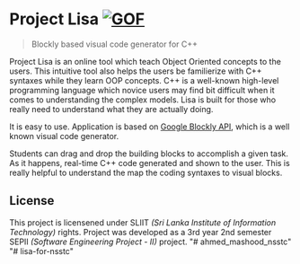 
# Project Lisa [![GOF](https://cdn.rawgit.com/sindresorhus/awesome/d7305f38d29fed78fa85652e3a63e154dd8e8829/media/badge.svg)](https://github.com/dineshLL/Lisa)
> Blockly based visual code generator for C++

Project Lisa is an online tool which teach Object Oriented concepts to the users. This intuitive tool also helps the users be familierize with C++ syntaxes while they learn OOP concepts. C++ is a well-known high-level programming language which novice users may find bit difficult when it comes to understanding the complex models. Lisa is built for those who really need to understand what they are actually doing.

It is easy to use. Application is based on [Google Blockly API](https://developers.google.com/blockly/), which is a well known visual code generator. 

Students can drag and drop the building blocks to accomplish a given task. As it happens, real-time C++ code generated and shown to the user. This is really helpful to understand the map the coding syntaxes to visual blocks.

## License
This project is licensened under SLIIT *(Sri Lanka Institute of Information Technology)* rights. Project was developed as a 3rd year 2nd semester SEPII *(Software Engineering Project - II)* project.
"# ahmed_mashood_nsstc" 
"# lisa-for-nsstc" 
